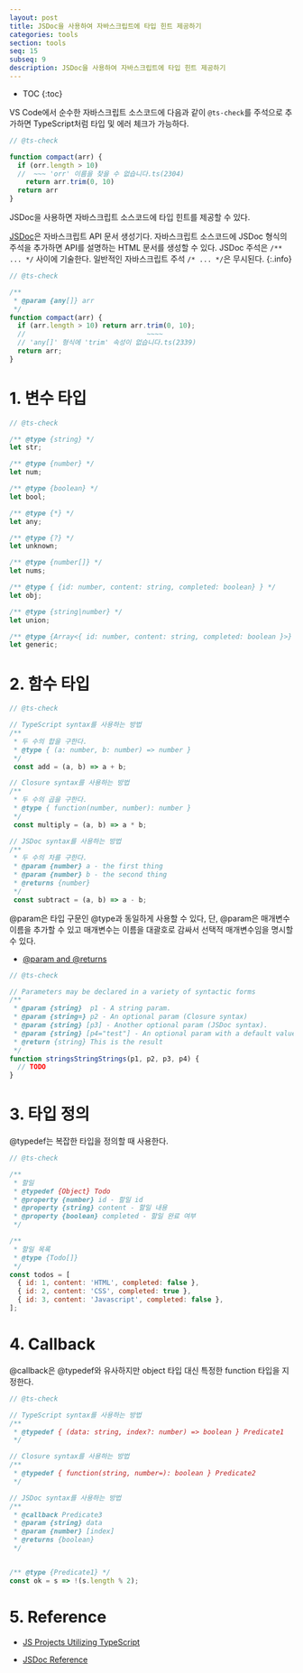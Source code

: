 ```yaml
---
layout: post
title: JSDoc을 사용하여 자바스크립트에 타입 힌트 제공하기
categories: tools
section: tools
seq: 15
subseq: 9
description: JSDoc을 사용하여 자바스크립트에 타입 힌트 제공하기
---
```


* TOC
{:toc}

VS Code에서 순수한 자바스크립트 소스코드에 다음과 같이 `@ts-check`를 주석으로 추가하면 TypeScript처럼 타입 및 에러 체크가 가능하다.

```javascript
// @ts-check

function compact(arr) {
  if (orr.length > 10)
  //  ~~~ 'orr' 이름을 찾을 수 없습니다.ts(2304)
    return arr.trim(0, 10)
  return arr
}
```

JSDoc을 사용하면 자바스크립트 소스코드에 타입 힌트를 제공할 수 있다.

[JSDoc](https://jsdoc.app)은 자바스크립트 API 문서 생성기다. 자바스크립트 소스코드에 JSDoc 형식의 주석을 추가하면 API를 설명하는 HTML 문서를 생성할 수 있다. JSDoc 주석은 `/** ... */` 사이에 기술한다. 일반적인 자바스크립트 주석 `/* ... */`은 무시된다.
{:.info}

```javascript
// @ts-check

/**
 * @param {any[]} arr
 */
function compact(arr) {
  if (arr.length > 10) return arr.trim(0, 10);
  //                              ~~~~
  // 'any[]' 형식에 'trim' 속성이 없습니다.ts(2339)
  return arr;
}
```

# 1. 변수 타입

```javascript
// @ts-check

/** @type {string} */
let str;

/** @type {number} */
let num;

/** @type {boolean} */
let bool;

/** @type {*} */
let any;

/** @type {?} */
let unknown;

/** @type {number[]} */
let nums;

/** @type { {id: number, content: string, completed: boolean} } */
let obj;

/** @type {string|number} */
let union;

/** @type {Array<{ id: number, content: string, completed: boolean }>} */
let generic;
```

# 2. 함수 타입

```javascript
// @ts-check

// TypeScript syntax를 사용하는 방법
/**
 * 두 수의 합을 구한다.
 * @type { (a: number, b: number) => number }
 */
 const add = (a, b) => a + b;

// Closure syntax를 사용하는 방법
/**
 * 두 수의 곱을 구한다.
 * @type { function(number, number): number }
 */
 const multiply = (a, b) => a * b;

// JSDoc syntax를 사용하는 방법
/**
 * 두 수의 차를 구한다.
 * @param {number} a - the first thing
 * @param {number} b - the second thing
 * @returns {number}
 */
 const subtract = (a, b) => a - b;
```

@param은 타입 구문인 @type과 동일하게 사용할 수 있다, 단, @param은 매개변수 이름을 추가할 수 있고 매개변수는 이름을 대괄호로 감싸서 선택적 매개변수임을 명시할 수 있다.

- [@param and @returns](https://www.typescriptlang.org/docs/handbook/jsdoc-supported-types.html#param-and-returns)

```javascript
// @ts-check

// Parameters may be declared in a variety of syntactic forms
/**
 * @param {string}  p1 - A string param.
 * @param {string=} p2 - An optional param (Closure syntax)
 * @param {string} [p3] - Another optional param (JSDoc syntax).
 * @param {string} [p4="test"] - An optional param with a default value
 * @return {string} This is the result
 */
function stringsStringStrings(p1, p2, p3, p4) {
  // TODO
}
```

# 3. 타입 정의

@typedef는 복잡한 타입을 정의할 때 사용한다.

```javascript
// @ts-check

/**
 * 할일
 * @typedef {Object} Todo
 * @property {number} id - 할일 id
 * @property {string} content - 할일 내용
 * @property {boolean} completed - 할일 완료 여부
 */

/**
 * 할일 목록
 * @type {Todo[]}
 */
const todos = [
  { id: 1, content: 'HTML', completed: false },
  { id: 2, content: 'CSS', completed: true },
  { id: 3, content: 'Javascript', completed: false },
];
```

# 4. Callback

@callback은 @typedef와 유사하지만 object 타입 대신 특정한 function 타입을 지정한다.

```javascript
// @ts-check

// TypeScript syntax를 사용하는 방법
/**
 * @typedef { (data: string, index?: number) => boolean } Predicate1
 */

// Closure syntax를 사용하는 방법
/**
 * @typedef { function(string, number=): boolean } Predicate2
 */

// JSDoc syntax를 사용하는 방법
/**
 * @callback Predicate3
 * @param {string} data
 * @param {number} [index]
 * @returns {boolean}
 */


/** @type {Predicate1} */
const ok = s => !(s.length % 2);
```

# 5. Reference

- [JS Projects Utilizing TypeScript](https://www.typescriptlang.org/docs/handbook/intro-to-js-ts.html)

- [JSDoc Reference](https://www.typescriptlang.org/docs/handbook/jsdoc-supported-types.html)
